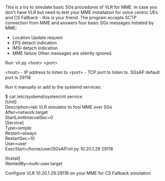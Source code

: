 This is a try to simulate basic SGs procedures of VLR for MME.
In case you don't have VLR but need to test your MME installation for voice centric UEs
and CS Fallback - this is your friend.
The program accepts SCTP connection from MME and answers four basic SGs messages initiated
by MME:
- Location Update request
- EPS detach indication
- IMSI detach indication
- MME failure
Other messages are silently ignored.

Run:
vlr.py \<host\> \<port\>  

\<host\> - IP address to listen to
\<port\> - TCP port to listen to. SGsAP default port is 29118

Run it manually or add to the systemd services:
  
$ cat /etc/systemd/system/vlr.service  
 [Unit]  
 Description=lab VLR simulator to fool MME over SGs  
 After=network.target  
 StartLimitIntervalSec=0  
 [Service]  
 Type=simple  
 Restart=always  
 RestartSec=10  
 User=user  
 ExecStart=/home/user/SGsAP/vlr.py 10.20.1.29 29118  
   
 [Install]  
 WantedBy=multi-user.target  
  
Configure VLR 10.20.1.29:29118 on your MME for CS Fallback simulation

